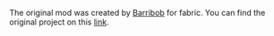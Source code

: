 The original mod was created by [Barribob](https://www.curseforge.com/members/barribob/projects) for fabric. You can find the original project on this [link](https://www.curseforge.com/minecraft/mc-mods/bosses-of-mass-destruction).
